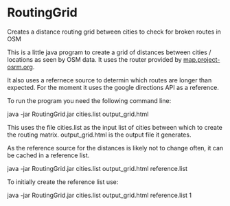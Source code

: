 RoutingGrid
===========

Creates a distance routing grid between cities to check for broken routes in OSM

This is a little java program to create a grid of distances between cities / locations as seen by OSM data.
It uses the router provided by [map.project-osrm.org](http://map.project-osrm.org).

It also uses a refernece source to determin which routes are longer than expected. For the moment it uses
the google directions API as a reference.

To run the program you need the following command line:

java -jar RoutingGrid.jar cities.list output_grid.html

This uses the file cities.list as the input list of cities between which to create the routing matrix.
output_grid.html is the output file it generates.


As the reference source for the distances is likely not to change often, it can be cached in a reference list.

java -jar RoutingGrid.jar cities.list output_grid.html reference.list

To initially create the reference list use:

java -jar RoutingGrid.jar cities.list output_grid.html reference.list 1


 
